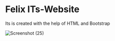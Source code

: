 # Felix ITs-Website
 Its is created with the help of HTML and Bootstrap


![Screenshot (25)](https://github.com/Het2804/HTML-CSS-Website/assets/142522726/9e9936fc-6171-4148-8e24-823aa6fd16a3)
